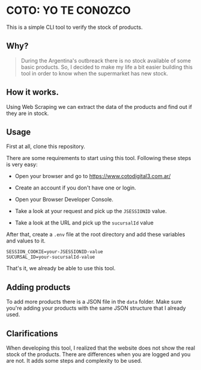 # COTO: YO TE CONOZCO

This is a simple CLI tool to verify the stock of products.

## Why?

> During the Argentina's outbreack there is no stock available of some basic products. So, I decided to make my life a bit easier building this tool in order to know when the supermarket has new stock.

## How it works.

Using Web Scraping we can extract the data of the products and find out if they are in stock.

## Usage

First at all, clone this repository.

There are some requirements to start using this tool. Following these steps is very easy:

- Open your browser and go to https://www.cotodigital3.com.ar/

- Create an account if you don't have one or login.

- Open your Browser Developer Console.

- Take a look at your request and pick up the `JSESSIONID` value.

- Take a look at the URL and pick up the `sucursalId` value

After that, create a `.env` file at the root directory and add these variables and values to it.

```
SESSION_COOKIE=your-JSESSIONID-value
SUCURSAL_ID=your-sucursalId-value
```

That's it, we already be able to use this tool.

## Adding products

To add more products there is a JSON file in the `data` folder. Make sure you're adding your products with the same JSON structure that I already used.

## Clarifications

When developing this tool, I realized that the website does not show the real stock of the products. There are differences when you are logged and you are not. It adds some steps and complexity to be used.